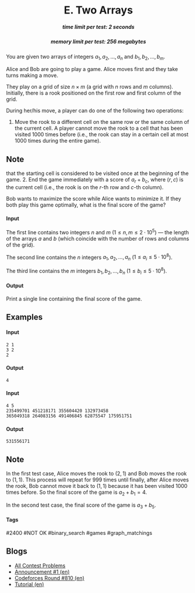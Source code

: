 <h1 style='text-align: center;'> E. Two Arrays</h1>

<h5 style='text-align: center;'>time limit per test: 2 seconds</h5>
<h5 style='text-align: center;'>memory limit per test: 256 megabytes</h5>

You are given two arrays of integers $a_1,a_2,\dots,a_n$ and $b_1,b_2,\dots,b_m$. 

Alice and Bob are going to play a game. Alice moves first and they take turns making a move.

They play on a grid of size $n \times m$ (a grid with $n$ rows and $m$ columns). Initially, there is a rook positioned on the first row and first column of the grid.

During her/his move, a player can do one of the following two operations:

1. Move the rook to a different cell on the same row or the same column of the current cell. A player cannot move the rook to a cell that has been visited $1000$ times before (i.e., the rook can stay in a certain cell at most $1000$ times during the entire game). 
## Note

 that the starting cell is considered to be visited once at the beginning of the game.
2. End the game immediately with a score of $a_r+b_c$, where $(r, c)$ is the current cell (i.e., the rook is on the $r$-th row and $c$-th column).

Bob wants to maximize the score while Alice wants to minimize it. If they both play this game optimally, what is the final score of the game?

#### Input

The first line contains two integers $n$ and $m$ ($1 \leq n,m \leq 2 \cdot 10^5$) — the length of the arrays $a$ and $b$ (which coincide with the number of rows and columns of the grid).

The second line contains the $n$ integers $a_1, a_2, \dots, a_n$ ($1 \leq a_i \leq 5 \cdot 10^8$).

The third line contains the $m$ integers $b_1, b_2,\dots, b_n$ ($1 \leq b_i \leq 5 \cdot 10^8$).

#### Output

Print a single line containing the final score of the game.

## Examples

#### Input


```text
2 1
3 2
2
```
#### Output


```text
4
```
#### Input


```text
4 5
235499701 451218171 355604420 132973458
365049318 264083156 491406845 62875547 175951751
```
#### Output


```text
531556171
```
## Note

In the first test case, Alice moves the rook to $(2, 1)$ and Bob moves the rook to $(1, 1)$. This process will repeat for $999$ times until finally, after Alice moves the rook, Bob cannot move it back to $(1, 1)$ because it has been visited $1000$ times before. So the final score of the game is $a_2+b_1=4$.

In the second test case, the final score of the game is $a_3+b_5$.



#### Tags 

#2400 #NOT OK #binary_search #games #graph_matchings 

## Blogs
- [All Contest Problems](../Codeforces_Round_810_(Div._1).md)
- [Announcement #1 (en)](../blogs/Announcement_1_(en).md)
- [Codeforces Round #810 (en)](../blogs/Codeforces_Round_810_(en).md)
- [Tutorial (en)](../blogs/Tutorial_(en).md)
